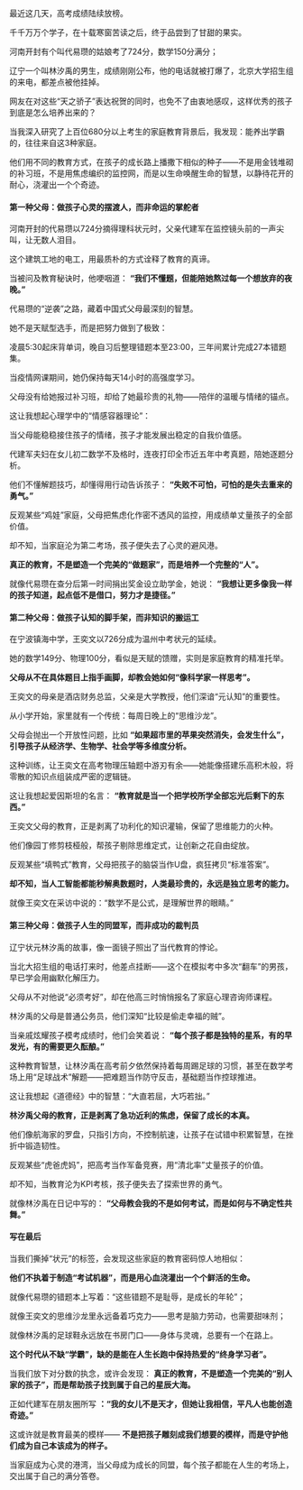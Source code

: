 

最近这几天，高考成绩陆续放榜。

千千万万个学子，在十载寒窗苦读之后，终于品尝到了甘甜的果实。

河南开封有个叫代易瓒的姑娘考了724分，数学150分满分；

辽宁一个叫林汐禹的男生，成绩刚刚公布，他的电话就被打爆了，北京大学招生组的来电，都差点被他挂掉。

网友在对这些“天之骄子”表达祝贺的同时，也免不了由衷地感叹，这样优秀的孩子到底是怎么培养出来的？

当我深入研究了上百位680分以上考生的家庭教育背景后，我发现：能养出学霸的，往往来自这3种家庭。

他们用不同的教育方式，在孩子的成长路上播撒下相似的种子——不是用金钱堆砌的补习班，不是用焦虑编织的监控网，而是以生命唤醒生命的智慧，以静待花开的耐心，浇灌出一个个奇迹。


#### 第一种父母：做孩子心灵的摆渡人，而非命运的掌舵者

河南开封的代易瓒以724分摘得理科状元时，父亲代建军在监控镜头前的一声尖叫，让无数人泪目。

这个建筑工地的电工，用最质朴的方式诠释了教育的真谛。

当被问及教育秘诀时，他哽咽道： **“我们不懂题，但能陪她熬过每一个想放弃的夜晚。”**

代易瓒的“逆袭”之路，藏着中国式父母最深刻的智慧。

她不是天赋型选手，而是把努力做到了极致：

凌晨5:30起床背单词，晚自习后整理错题本至23:00，三年间累计完成27本错题集。

当疫情网课期间，她仍保持每天14小时的高强度学习。

父母没有给她报过补习班，却给了她最珍贵的礼物——陪伴的温暖与情绪的锚点。

这让我想起心理学中的“情感容器理论”：

当父母能稳稳接住孩子的情绪，孩子才能发展出稳定的自我价值感。

代建军夫妇在女儿初二数学不及格时，连夜打印全市近五年中考真题，陪她逐题分析。

他们不懂解题技巧，却懂得用行动告诉孩子： **“失败不可怕，可怕的是失去重来的勇气。”**

反观某些“鸡娃”家庭，父母把焦虑化作密不透风的监控，用成绩单丈量孩子的全部价值。

却不知，当家庭沦为第二考场，孩子便失去了心灵的避风港。

**真正的教育，不是塑造一个完美的“做题家”，而是培养一个完整的“人”。**

就像代易瓒在查分后第一时间捐出奖金设立助学金，她说： **“我想让更多像我一样的孩子知道，起点低不是借口，努力才是捷径。”**

####  第二种父母：做孩子认知的脚手架，而非知识的搬运工

在宁波镇海中学，王奕文以726分成为温州中考状元的延续。

她的数学149分、物理100分，看似是天赋的馈赠，实则是家庭教育的精准托举。

**父母从不在具体题目上指手画脚，却教会她如何“像科学家一样思考”。**

王奕文的母亲是酒店财务总监，父亲是大学教授，他们深谙“元认知”的重要性。

从小学开始，家里就有一个传统：每周日晚上的“思维沙龙”。

父母会抛出一个开放性问题，比如 **“如果超市里的苹果突然消失，会发生什么”，引导孩子从经济学、生物学、社会学等多维度分析。**

这种训练，让王奕文在高考物理压轴题中游刃有余——她能像搭建乐高积木般，将零散的知识点组装成严密的逻辑链。

这让我想起爱因斯坦的名言： **“教育就是当一个把学校所学全部忘光后剩下的东西。”**

王奕文父母的教育，正是剥离了功利化的知识灌输，保留了思维能力的火种。

他们像园丁修剪枝桠般，帮孩子剔除思维定式，让创新之花自由绽放。

反观某些“填鸭式”教育，父母把孩子的脑袋当作U盘，疯狂拷贝“标准答案”。

**却不知，当人工智能都能秒解奥数题时，人类最珍贵的，永远是独立思考的能力。**

就像王奕文在采访中说的：“数学不是公式，是理解世界的眼睛。”

#### 第三种父母：做孩子人生的同盟军，而非成功的裁判员

辽宁状元林汐禹的故事，像一面镜子照出了当代教育的悖论。

当北大招生组的电话打来时，他差点挂断——这个在模拟考中多次“翻车”的男孩，早已学会用幽默化解压力。

父母从不对他说“必须考好”，却在他高三时悄悄报名了家庭心理咨询师课程。

林汐禹的父母是普通公务员，他们深知“比较是偷走幸福的贼”。

当亲戚炫耀孩子模考成绩时，他们会笑着说： **“每个孩子都是独特的星系，有的早发光，有的需要更久酝酿。”**

这种教育智慧，让林汐禹在高考前夕依然保持着每周踢足球的习惯，甚至在数学考场上用“足球战术”解题——把难题当作防守反击，基础题当作控球推进。

这让我想起《道德经》中的智慧：“大直若屈，大巧若拙。”

**林汐禹父母的教育，正是剥离了急功近利的焦虑，保留了成长的本真。**

他们像航海家的罗盘，只指引方向，不控制航速，让孩子在试错中积累智慧，在挫折中锻造韧性。

反观某些“虎爸虎妈”，把高考当作军备竞赛，用“清北率”丈量孩子的价值。

却不知，当教育沦为KPI考核，孩子便失去了探索世界的勇气。

就像林汐禹在日记中写的： **“父母教会我的不是如何考试，而是如何与不确定性共舞。”**

#### 写在最后

当我们撕掉“状元”的标签，会发现这些家庭的教育密码惊人地相似：

**他们不执着于制造“考试机器”，而是用心血浇灌出一个个鲜活的生命。**

就像代易瓒的错题本上写着：“这些错题不是耻辱，是成长的年轮”；

就像王奕文的思维沙龙里永远备着巧克力——思考是脑力劳动，也需要甜味剂；

就像林汐禹的足球鞋永远放在书房门口——身体与灵魂，总要有一个在路上。

**这个时代从不缺“学霸”，缺的是能在人生长跑中保持热爱的“终身学习者”。**

当我们放下对分数的执念，或许会发现： **真正的教育，不是塑造一个完美的“别人家的孩子”，而是帮助孩子找到属于自己的星辰大海。**

正如代建军在朋友圈所写 **：“我的女儿不是天才，但她让我相信，平凡人也能创造奇迹。”**

这或许就是教育最美的模样—— **不是把孩子雕刻成我们想要的模样，而是守护他们成为自己本该成为的样子。**

当家庭成为心灵的港湾，当父母成为成长的同盟，每个孩子都能在人生的考场上，交出属于自己的满分答卷。
